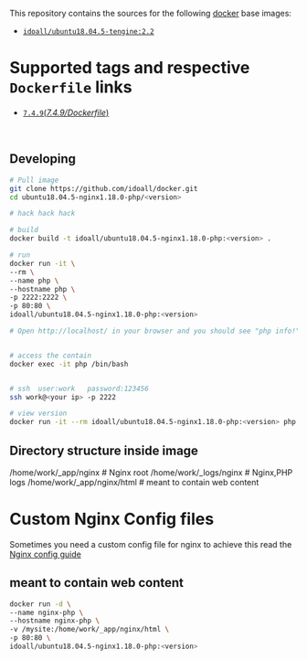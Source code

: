 This repository contains the sources for the following [docker](https://docker.io) base images:

- [`idoall/ubuntu18.04.5-tengine:2.2`](https://hub.docker.com/r/idoall/ubuntu18.04.5-tengine/)



# Supported tags and respective `Dockerfile` links

- [`7.4.9`(*7.4.9/Dockerfile*)](https://github.com/idoall/docker/blob/master/ubuntu18.04.5-nginx1.18.0-php/7.4.9/Dockerfile)

  ​


## Developing

```bash
# Pull image
git clone https://github.com/idoall/docker.git
cd ubuntu18.04.5-nginx1.18.0-php/<version>

# hack hack hack

# build
docker build -t idoall/ubuntu18.04.5-nginx1.18.0-php:<version> .

# run
docker run -it \
--rm \
--name php \
--hostname php \
-p 2222:2222 \
-p 80:80 \
idoall/ubuntu18.04.5-nginx1.18.0-php:<version>

# Open http://localhost/ in your browser and you should see "php info!"


# access the contain
docker exec -it php /bin/bash


# ssh  user:work   password:123456
ssh work@<your ip> -p 2222

# view version
docker run -it --rm idoall/ubuntu18.04.5-nginx1.18.0-php:<version> php -v

```


## Directory structure inside image
/home/work/_app/nginx # Nginx root
/home/work/_logs/nginx # Nginx,PHP logs
/home/work/_app/nginx/html # meant to contain web content

# Custom Nginx Config files
Sometimes you need a custom config file for nginx to achieve this read the [Nginx config guide](https://hub.docker.com/r/idoall/ubuntu18.04.5-nginx/)

## meant to contain web content
```bash
docker run -d \
--name nginx-php \
--hostname nginx-php \
-v /mysite:/home/work/_app/nginx/html \
-p 80:80 \
idoall/ubuntu18.04.5-nginx1.18.0-php:<version>
```
